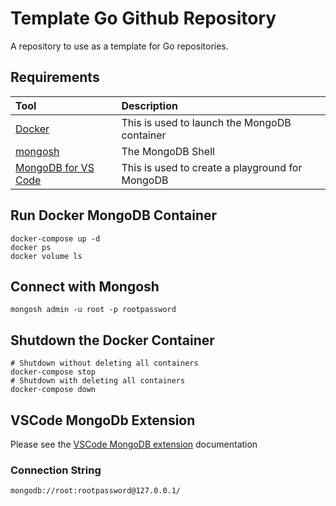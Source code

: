 # Template Go Github Repository

A repository to use as a template for Go repositories.

## Requirements

| Tool                                                                                              | Description                                     |
| :------------------------------------------------------------------------------------------------ | :---------------------------------------------- |
| [Docker](https://www.docker.com/products/docker-desktop/)                                         | This is used to launch the MongoDB container    |
| [mongosh](https://www.mongodb.com/docs/mongodb-shell/)                                            | The MongoDB Shell                               |
| [MongoDB for VS Code](https://marketplace.visualstudio.com/items?itemName=mongodb.mongodb-vscode) | This is used to create a playground for MongoDB |

## Run Docker MongoDB Container

```shell
docker-compose up -d
docker ps
docker volume ls
```

## Connect with Mongosh

```shell
mongosh admin -u root -p rootpassword
```

## Shutdown the Docker Container

```shell
# Shutdown without deleting all containers
docker-compose stop
# Shutdown with deleting all containers
docker-compose down
```

## VSCode MongoDb Extension

Please see the [VSCode MongoDB extension](https://code.visualstudio.com/docs/azure/mongodb) 
documentation

### Connection String

```shell
mongodb://root:rootpassword@127.0.0.1/
```
